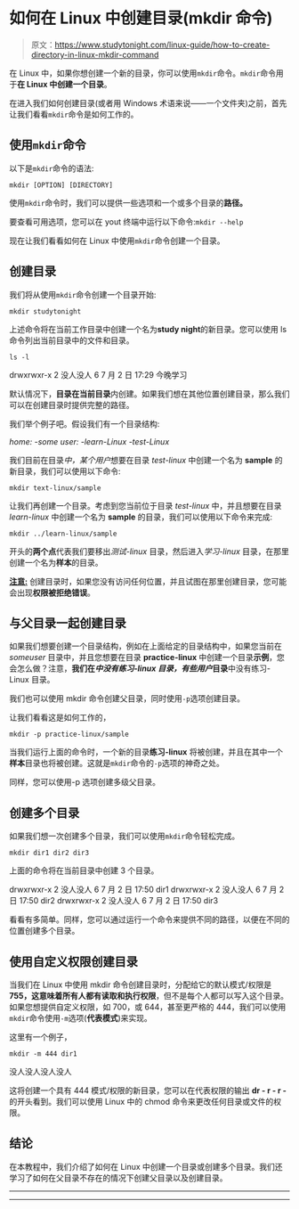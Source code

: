 # 如何在 Linux 中创建目录(mkdir 命令)

> 原文：<https://www.studytonight.com/linux-guide/how-to-create-directory-in-linux-mkdir-command>

在 Linux 中，如果你想创建一个新的目录，你可以使用`mkdir`命令。`mkdir`命令用于**在 Linux 中创建一个目录**。

在进入我们如何创建目录(或者用 Windows 术语来说——一个文件夹)之前，首先让我们看看`mkdir`命令是如何工作的。

## 使用`mkdir`命令

以下是`mkdir`命令的语法:

```
mkdir [OPTION] [DIRECTORY]
```

使用`mkdir`命令时，我们可以提供一些选项和一个或多个目录的**路径。**

要查看可用选项，您可以在 yout 终端中运行以下命令:`mkdir --help`

现在让我们看看如何在 Linux 中使用`mkdir`命令创建一个目录。

## 创建目录

我们将从使用`mkdir`命令创建一个目录开始:

```
mkdir studytonight
```

上述命令将在当前工作目录中创建一个名为**study night**的新目录。您可以使用 ls 命令列出当前目录中的文件和目录。

```
ls -l
```

drwxrwxr-x 2 没人没人 6 7 月 2 日 17:29 今晚学习

默认情况下，**目录在当前目录**内创建。如果我们想在其他位置创建目录，那么我们可以在创建目录时提供完整的路径。

我们举个例子吧。假设我们有一个目录结构:

*home:
-some user:
-learn-Linux
-test-Linux*

我们目前在目录*中，某个用户*想要在目录 *test-linux* 中创建一个名为 **sample** 的新目录，我们可以使用以下命令:

```
mkdir text-linux/sample
```

让我们再创建一个目录。考虑到您当前位于目录 *test-linux* 中，并且想要在目录 *learn-linux* 中创建一个名为 **sample** 的目录，我们可以使用以下命令来完成:

```
mkdir ../learn-linux/sample
```

开头的**两个点**代表我们要移出*测试-linux* 目录，然后进入*学习-linux* 目录，在那里创建一个名为**样本**的目录。

<u>**注意:**</u> 创建目录时，如果您没有访问任何位置，并且试图在那里创建目录，您可能会出现**权限被拒绝错误**。

## 与父目录一起创建目录

如果我们想要创建一个目录结构，例如在上面给定的目录结构中，如果您当前在 *someuser* 目录中，并且您想要在目录 **practice-linux** 中创建一个目录**示例**，您会怎么做？注意，**我们在*中没有练习-linux 目录，有些用户*目录**中没有练习-Linux 目录。

我们也可以使用 mkdir 命令创建父目录，同时使用`-p`选项创建目录。

让我们看看这是如何工作的，

```
mkdir -p practice-linux/sample
```

当我们运行上面的命令时，一个新的目录**练习-linux** 将被创建，并且在其中一个**样本**目录也将被创建。这就是`mkdir`命令的`-p`选项的神奇之处。

同样，您可以使用-p 选项创建多级父目录。

## 创建多个目录

如果我们想一次创建多个目录，我们可以使用`mkdir`命令轻松完成。

```
mkdir dir1 dir2 dir3
```

上面的命令将在当前目录中创建 3 个目录。

drwxrwxr-x 2 没人没人 6 7 月 2 日 17:50 dir1
drwxrwxr-x 2 没人没人 6 7 月 2 日 17:50 dir2
drwxrwxr-x 2 没人没人 6 7 月 2 日 17:50 dir3

看看有多简单。同样，您可以通过运行一个命令来提供不同的路径，以便在不同的位置创建多个目录。

## 使用自定义权限创建目录

当我们在 Linux 中使用 mkdir 命令创建目录时，分配给它的默认模式/权限是 **755，这意味着所有人都有读取和执行权限**，但不是每个人都可以写入这个目录。如果您想提供自定义权限，如 700，或 644，甚至更严格的 444，我们可以使用`mkdir`命令使用`-m`选项(**代表模式**)来实现。

这里有一个例子，

```
mkdir -m 444 dir1
```

没人没人没人没人

这将创建一个具有 444 模式/权限的新目录，您可以在代表权限的输出 **dr - r - r -** 的开头看到。我们可以使用 Linux 中的 chmod 命令来更改任何目录或文件的权限。

## 结论

在本教程中，我们介绍了如何在 Linux 中创建一个目录或创建多个目录。我们还学习了如何在父目录不存在的情况下创建父目录以及创建目录。

* * *

* * *